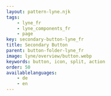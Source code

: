 ```yaml
---
layout: pattern-lyne.njk
tags: 
    - lyne_fr
    - lyne_components_fr
    - page
key: secondary-button-lyne_fr
title: Secondary Button
parent: button-folder-lyne_fr
image: lyne/overview/button.webp
keywords: button, icon, split, action
order: 50
availablelanguages: 
    - de
    - en
---
```

